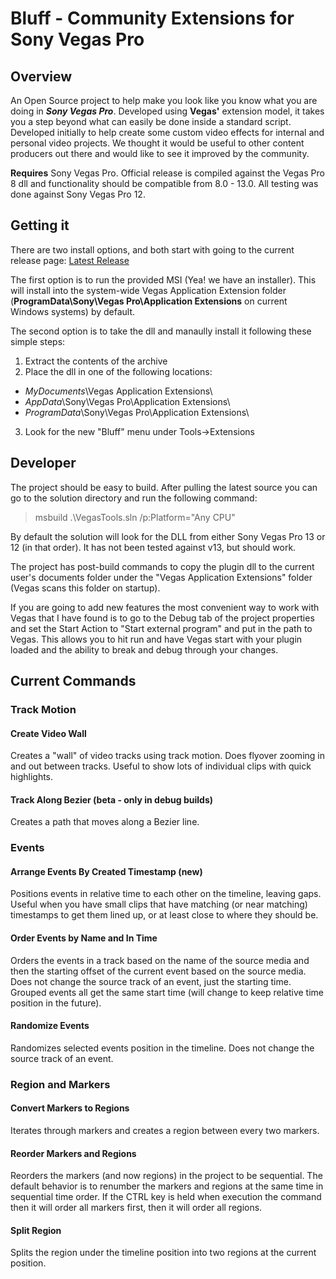 # Bluff - Community Extensions for Sony Vegas Pro

## Overview

An Open Source project to help make you look like you know what you are doing in ***Sony Vegas Pro***. Developed using **Vegas'** extension model, it takes you a step beyond what can easily be done inside a standard script. Developed initially to help create some custom video effects for internal and personal video projects. We thought it would be useful to other content producers out there and would like to see it improved by the community.

**Requires** Sony Vegas Pro. Official release is compiled against the Vegas Pro 8 dll and functionality should be compatible from 8.0 - 13.0. All testing was done against Sony Vegas Pro 12.

## Getting it

There are two install options, and both start with going to the current release page: [Latest Release](https://github.com/AlienArc/VegasBluff/releases/latest "latest release")

The first option is to run the provided MSI (Yea! we have an installer). This will install into the system-wide Vegas Application Extension folder (**ProgramData\Sony\Vegas Pro\Application Extensions** on current Windows systems) by default.

The second option is to take the dll and manaully install it following these simple steps:

1. Extract the contents of the archive
2. Place the dll in one of the following locations:
 * *MyDocuments*\Vegas Application Extensions\  
 * *AppData*\Sony\Vegas Pro\Application Extensions\ 
 * *ProgramData*\Sony\Vegas Pro\Application Extensions\ 
3. Look for the new "Bluff" menu under Tools->Extensions

## Developer

The project should be easy to build. After pulling the latest source you can go to the solution directory and run the following command:

> msbuild .\VegasTools.sln /p:Platform="Any CPU"

By default the solution will look for the DLL from either Sony Vegas Pro 13 or 12 (in that order). It has not been tested against v13, but should work.

The project has post-build commands to copy the plugin dll to the current user's documents folder under the "Vegas Application Extensions" folder (Vegas scans this folder on startup).

If you are going to add new features the most convenient way to work with Vegas that I have found is to go to the Debug tab of the project properties and set the Start Action to "Start external program" and put in the path to Vegas. This allows you to hit run and have Vegas start with your plugin loaded and the ability to break and debug through your changes.

## Current Commands

### Track Motion

#### Create Video Wall

Creates a "wall" of video tracks using track motion. Does flyover zooming in and out between tracks. Useful to show lots of individual clips with quick highlights.

#### Track Along Bezier (beta - only in debug builds)

Creates a path that moves along a Bezier line.

### Events

#### Arrange Events By Created Timestamp (new)

Positions events in relative time to each other on the timeline, leaving gaps. Useful when you have small clips that have matching (or near matching) timestamps to get them lined up, or at least close to where they should be.

#### Order Events by Name and In Time

Orders the events in a track based on the name of the source media and then the starting offset of the current event based on the source media. Does not change the source track of an event, just the starting time. Grouped events all get the same start time (will change to keep relative time position in the future).

#### Randomize Events

Randomizes selected events position in the timeline. Does not change the source track of an event.

### Region and Markers

#### Convert Markers to Regions

Iterates through markers and creates a region between every two markers.

#### Reorder Markers and Regions

Reorders the markers (and now regions) in the project to be sequential. The default behavior is to renumber the markers and regions at the same time in sequential time order. If the CTRL key is held when execution the command then it will order all markers first, then it will order all regions.

#### Split Region

Splits the region under the timeline position into two regions at the current position.
